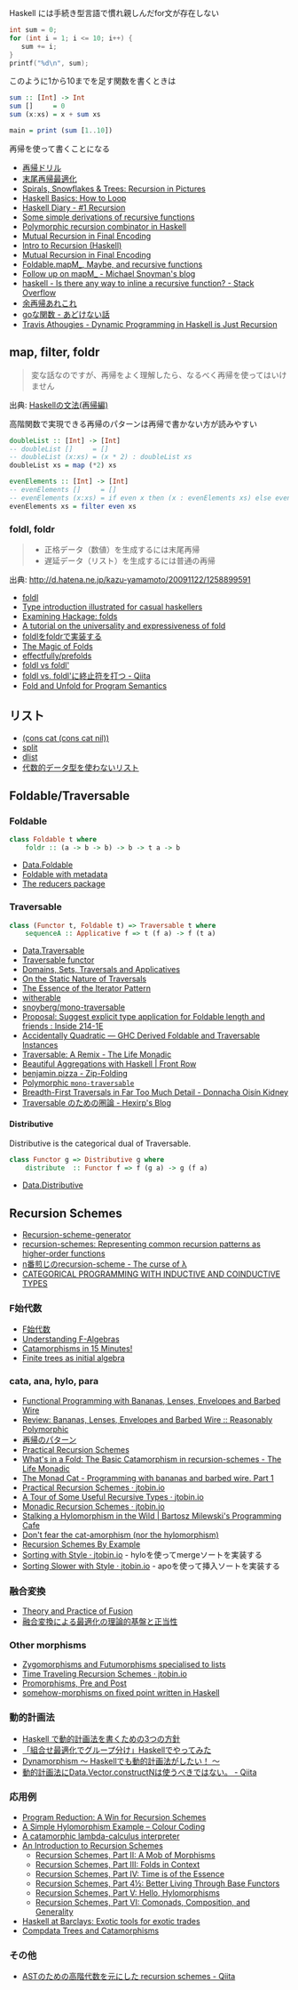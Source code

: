 Haskell には手続き型言語で慣れ親しんだfor文が存在しない

```c
int sum = 0;
for (int i = 1; i <= 10; i++) {
   sum += i;
}
printf("%d\n", sum);
```

このように1から10までを足す関数を書くときは

```haskell
sum :: [Int] -> Int
sum []     = 0
sum (x:xs) = x + sum xs

main = print (sum [1..10])
```

再帰を使って書くことになる

* [再帰ドリル](https://github.com/kazu-yamamoto/recursion-drill)
* [末尾再帰最適化](https://ja.wikipedia.org/wiki/%E6%9C%AB%E5%B0%BE%E5%86%8D%E5%B8%B0#.E6.9C.AB.E5.B0.BE.E5.91.BC.E5.87.BA.E3.81.97.E6.9C.80.E9.81.A9.E5.8C.96)
* [Spirals, Snowflakes & Trees: Recursion in Pictures](http://learn.hfm.io/fractals.html)
* [Haskell Basics: How to Loop](http://andyfriesen.com/2015/12/18/haskell-basics-how-to-loop.html)
* [Haskell Diary - #1 Recursion](http://akashagrawal.me/haskell-diary-1-recursion/)
* [Some simple derivations of recursive functions](http://myhaskelljournal.com/some-simple-derivations-of-recursive-functions/)
* [Polymorphic recursion combinator in Haskell](http://h2.jaguarpaw.co.uk/posts/polymorphic-recursion-combinator/)
* [Mutual Recursion in Final Encoding](http://aherrmann.github.io/programming/2016/05/28/mutual-recursion-in-final-encoding/)
* [Intro to Recursion (Haskell)](https://www.youtube.com/watch?v=w1tTs5vn_zo)
* [Mutual Recursion in Final Encoding](https://aherrmann.github.io/programming/2016/05/28/mutual-recursion-in-final-encoding/)
* [Foldable.mapM_, Maybe, and recursive functions](http://www.snoyman.com/blog/2017/01/foldable-mapm-maybe-and-recursive-functions)
* [Follow up on mapM_ - Michael Snoyman's blog](http://www.snoyman.com/blog/2017/01/follow-up-mapm)
* [haskell - Is there any way to inline a recursive function? - Stack Overflow](https://stackoverflow.com/questions/42179783/is-there-any-way-to-inline-a-recursive-function)
* [余再帰あれこれ](https://gist.github.com/uduki/4030269)
* [goな関数 - あどけない話](http://d.hatena.ne.jp/kazu-yamamoto/20171212/1513050147)
* [Travis Athougies - Dynamic Programming in Haskell is Just Recursion](http://travis.athougies.net/posts/2018-05-05-dynamic-programming-is-recursion.html)

## map, filter, foldr

> 変な話なのですが、再帰をよく理解したら、なるべく再帰を使ってはいけません

出典: [Haskellの文法(再帰編)](http://d.hatena.ne.jp/kazu-yamamoto/20110829/1314584585)

高階関数で実現できる再帰のパターンは再帰で書かない方が読みやすい

```haskell
doubleList :: [Int] -> [Int]
-- doubleList []     = []
-- doubleList (x:xs) = (x * 2) : doubleList xs
doubleList xs = map (*2) xs

evenElements :: [Int] -> [Int]
-- evenElements []     = []
-- evenElements (x:xs) = if even x then (x : evenElements xs) else evenElements xs
evenElements xs = filter even xs
```

### foldl, foldr

> * 正格データ（数値）を生成するには末尾再帰
> * 遅延データ（リスト）を生成するには普通の再帰

出典: <http://d.hatena.ne.jp/kazu-yamamoto/20091122/1258899591>

* [foldl](https://hackage.haskell.org/package/foldl)
* [Type introduction illustrated for casual haskellers](http://takenobu-hs.github.io/downloads/type_introduction_illustrated.pdf)
* [Examining Hackage: folds](http://jozefg.bitbucket.org/posts/2014-12-27-folds.html)
* [A tutorial on the universality and expressiveness of fold](http://www.cs.nott.ac.uk/~gmh/fold.pdf)
* [foldlをfoldrで実装する](http://qiita.com/arowM/items/91a9bd8ea83168d412ab)
* [The Magic of Folds](http://www.parsonsmatt.org/2016/03/24/the_magic_of_folds.html)
* [effectfully/prefolds](https://github.com/effectfully/prefolds)
* [foldl vs foldl'](http://kseo.github.io/posts/2016-12-21-foldl-vs-foldl%27.html)
* [foldl vs. foldl'に終止符を打つ - Qiita](https://qiita.com/autotaker1984/items/09c5ceaa13e9077f5359)
* [Fold and Unfold for Program Semantics](http://www.cs.nott.ac.uk/~pszgmh/semantics.pdf)

## リスト
* [(cons cat (cons cat nil))](https://twitter.com/lvsn/status/533685461957349376)
* [split](https://hackage.haskell.org/package/split)
* [dlist](http://hackage.haskell.org/package/dlist)
* [代数的データ型を使わないリスト](http://maoe.hatenadiary.jp/entry/20110402/1301677925)

## Foldable/Traversable
### Foldable

```haskell
class Foldable t where
    foldr :: (a -> b -> b) -> b -> t a -> b
```

* [Data.Foldable](https://hackage.haskell.org/package/base/docs/Data-Foldable.html)
* [Foldable with metadata](http://kenta.blogspot.jp/2015/08/clomduww-foldable-with-metadata.html)
* [The reducers package](https://hackage.haskell.org/package/reducers)

### Traversable

```haskell
class (Functor t, Foldable t) => Traversable t where
    sequenceA :: Applicative f => t (f a) -> f (t a)
```

* [Data.Traversable](https://hackage.haskell.org/package/base/docs/Data-Traversable.html)
* [Traversable functor](http://mbps.hatenablog.com/entry/2014/09/22/100000)
* [Domains, Sets, Traversals and Applicatives](http://comonad.com/reader/2015/domains-sets-traversals-and-applicatives/)
* [On the Static Nature of Traversals](http://r6.ca/blog/20121209T182914Z.html)
* [The Essence of the Iterator Pattern](https://www.cs.ox.ac.uk/jeremy.gibbons/publications/iterator.pdf)
* [witherable](https://hackage.haskell.org/package/witherable)
* [snoyberg/mono-traversable](https://github.com/snoyberg/mono-traversable)
* [Proposal: Suggest explicit type application for Foldable length and friends : Inside 214-1E](http://blog.ezyang.com/2017/03/proposal-suggest-explicit-type-application-for-foldable-length/)
* [Accidentally Quadratic — GHC Derived Foldable and Traversable Instances](https://accidentallyquadratic.tumblr.com/post/134605666547/ghc-derived-foldable-and-traversable-instances)
* [Traversable: A Remix - The Life Monadic](http://duplode.github.io/posts/traversable-a-remix.html)
* [Beautiful Aggregations with Haskell \| Front Row](http://tech.frontrowed.com/2017/09/22/aggregations/)
* [benjamin.pizza - Zip-Folding](https://www.benjamin.pizza/posts/2018-01-10-zip-folding.html)
* [Polymorphic `mono-traversable`](https://github.com/effectfully/sketches/tree/master/poly-traversable)
* [Breadth-First Traversals in Far Too Much Detail - Donnacha Oisín Kidney](https://doisinkidney.com/posts/2018-06-03-breadth-first-traversals-in-too-much-detail.html)
* [Traversable のための圏論 - Hexirp's Blog](https://hexirp.github.io/blog/articles/category_theory_for_traversable)

#### Distributive
Distributive is the categorical dual of Traversable.

```haskell
class Functor g => Distributive g where
    distribute  :: Functor f => f (g a) -> g (f a)
```

* [Data.Distributive](https://hackage.haskell.org/package/distributive/docs/Data-Distributive.html)

## Recursion Schemes
* [Recursion-scheme-generator](http://vmchale.com/recursion-scheme-generator/index.html)
* [recursion-schemes: Representing common recursion patterns as higher-order functions](http://hackage.haskell.org/package/recursion-schemes)
* [n番煎じのrecursion-scheme - The curse of λ](https://myuon.github.io/posts/recursion-scheme/)
* [CATEGORICAL PROGRAMMING WITH INDUCTIVE AND COINDUCTIVE TYPES](http://kodu.ut.ee/~varmo/papers/thesis.pdf)

### F始代数
* [F始代数](http://nineties.github.io/category-seminar/7.html#/43)
* [Understanding F-Algebras](https://www.schoolofhaskell.com/user/bartosz/understanding-algebras)
* [Catamorphisms in 15 Minutes!](http://chrislambda.github.io/blog/2014/01/30/catamorphisms-in-15-minutes/)
* [Finite trees as initial algebra](https://theorylunch.wordpress.com/2013/02/28/finite-trees-as-initial-algebra/)

### cata, ana, hylo, para
* [Functional Programming with Bananas, Lenses, Envelopes and Barbed Wire](http://eprints.eemcs.utwente.nl/7281/01/db-utwente-40501F46.pdf)
* [Review: Bananas, Lenses, Envelopes and Barbed Wire :: Reasonably Polymorphic](http://reasonablypolymorphic.com/blog/recursion-schemes)
* [再帰のパターン](http://maoe.hatenadiary.jp/entry/20090820/1250782646)
* [Practical Recursion Schemes](https://medium.com/@jaredtobin/practical-recursion-schemes-c10648ec1c29)
* [What's in a Fold: The Basic Catamorphism in recursion-schemes - The Life Monadic](http://duplode.github.io/posts/whats-in-a-fold.html)
* [The Monad Cat - Programming with bananas and barbed wire. Part 1](https://monad.cat/posts/2016-05-10-barbed-wire.html)
* [Practical Recursion Schemes · jtobin.io](https://jtobin.io/practical-recursion-schemes)
* [A Tour of Some Useful Recursive Types · jtobin.io](https://jtobin.io/tour-of-some-recursive-types)
* [Monadic Recursion Schemes · jtobin.io](https://jtobin.io/monadic-recursion-schemes)
* [Stalking a Hylomorphism in the Wild \| Bartosz Milewski's Programming Cafe](https://bartoszmilewski.com/2017/12/29/stalking-a-hylomorphism-in-the-wild/)
* [Don't fear the cat-amorphism (nor the hylomorphism)](http://fho.f12n.de/posts/2014-05-07-dont-fear-the-cat.html)
* [Recursion Schemes By Example](https://recursion-schemes-by-example.chrispenner.ca/articles/recursive/basic-catamorphisms)
* [Sorting with Style · jtobin.io](https://jtobin.io/sorting-with-style) - hyloを使ってmergeソートを実装する
* [Sorting Slower with Style · jtobin.io](https://jtobin.io/sorting-slower-with-style) - apoを使って挿入ソートを実装する

### 融合変換
* [Theory and Practice of Fusion](http://www.cs.ox.ac.uk/ralf.hinze/publications/IFL10.pdf)
* [融合変換による最適化の理論的基盤と正当性](http://www.slideshare.net/sakai/20060627)

### Other morphisms
* [Zygomorphisms and Futumorphisms specialised to lists](http://stackoverflow.com/questions/36851766/zygomorphisms-and-futumorphisms-specialised-to-lists)
* [Time Traveling Recursion Schemes · jtobin.io](https://jtobin.io/time-traveling-recursion)
* [Promorphisms, Pre and Post](https://jtobin.io/promorphisms-pre-post)
* [somehow-morphisms on fixed point written in Haskell](https://qiita.com/cutsea110/items/69889a99d30b627bc04a)

### 動的計画法
* [Haskell で動的計画法を書くための3つの方針](http://d.hatena.ne.jp/toslunar/20100408/1270719176)
* [「組合せ最適化でグループ分け」Haskellでやってみた](http://qiita.com/ttatsf/items/3789159bc4e880cc07bc)
* [Dynamorphism 〜 Haskellでも動的計画法がしたい！ 〜](http://titech-ssr.blog.jp/archives/1047835805.html)
* [動的計画法にData.Vector.constructNは使うべきではない。 - Qiita](https://qiita.com/autotaker1984/items/6e15bd36e1de50a0ad1d)

### 応用例
* [Program Reduction: A Win for Recursion Schemes](http://newartisans.com/2018/04/win-for-recursion-schemes/)
* [A Simple Hylomorphism Example – Colour Coding](https://colourcoding.net/2018/04/12/a-simple-hylomorphism-example/)
* [A catamorphic lambda-calculus interpreter](https://www.michaelpj.com/blog/2018/04/08/catamorphic-lc-interpreter.html)
* [An Introduction to Recursion Schemes](http://blog.sumtypeofway.com/an-introduction-to-recursion-schemes/)
  * [Recursion Schemes, Part II: A Mob of Morphisms](http://blog.sumtypeofway.com/recursion-schemes-part-2/)
  * [Recursion Schemes, Part III: Folds in Context](http://blog.sumtypeofway.com/recursion-schemes-part-iii-folds-in-context/)
  * [Recursion Schemes, Part IV: Time is of the Essence](http://blog.sumtypeofway.com/recursion-schemes-part-iv-time-is-of-the-essence/)
  * [Recursion Schemes, Part 4½: Better Living Through Base Functors](http://blog.sumtypeofway.com/recursion-schemes-part-41-2-better-living-through-base-functors/)
  * [Recursion Schemes, Part V: Hello, Hylomorphisms](http://blog.sumtypeofway.com/recursion-schemes-part-v/)
  * [Recursion Schemes, Part VI: Comonads, Composition, and Generality](https://blog.sumtypeofway.com/recursion-schemes-part-6-comonads-composition-and-generality/)
* [Haskell at Barclays: Exotic tools for exotic trades](http://www.timphilipwilliams.com/slides/HaskellAtBarclays.pdf)
* [Compdata Trees and Catamorphisms](https://blaxill.org/posts/compdata-trees-and-catamorphisms/)

### その他
* [ASTのための高階代数を元にした recursion schemes - Qiita](https://qiita.com/Mizunashi_Mana/items/d73162057ff276a3238a)
